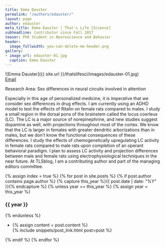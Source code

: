 ```yaml
---
title: Emma Dauster
permalink: "/authors/edauster/"
layout: page
author: edauster
meta_title: Emma Dauster | That's Life [Science]
subheadline: Contributor since Fall 2017
teaser: PhD Student in Neuroscience and Behavior
header:
  image_fullwidth: you-can-delete-me-header.png
gallery:
- image_url: edauster-01.jpg
  caption: Emma Dauster
---
```


![Emma Dauster]({{ site.url }}/thatslifesci/images/edauster-01.jpg)<br>
[Email](mailto:edauster@umass.edu)

Research Area: Sex differences in neural circuits involved in attention

Especially in this age of personalized medicine, it is imperative that we consider sex differences in drug effects.  I am currently using an ADHD model to test the effects of Ritalin on female rats compared to males.  I study a small region in the dorsal pons of the brainstem called the locus coerleus (LC).  The LC is a major source of norepinephrine, and new studies suggest dopamine as well, with projections throughout most of the cortex.  We know that the LC is larger in females with greater dendritic arborizations than in males, but we don't know the functional consequences of these differences.  I study the effects of chemogenetically upregulating LC activity in female rats compared to male rats upon completion of an operant behavioral paradigm.  I plan to assess LC activity and projection differences between male and female rats using electrophysiological techniques in the near future.  At TLSblog, I am a contributing author and part of the managing editors committee.

{% assign index = true %}
{% for post in site.posts %}
{% if post.author contains page.author %}
{% capture this_year %}{{ post.date | date: "%Y" }}{% endcapture %}
{% unless year == this_year %}
{% assign year = this_year %}
<h3>{{ year }}</h3>
{% endunless %}
<ul style="list-style-type:disc">
 <li> 
 {% assign content = post.content %} 
 <article>
 {% include snippets/post_link.html post=post %}
 </article>
 </li>
</ul>
{% endif %}
{% endfor %}
